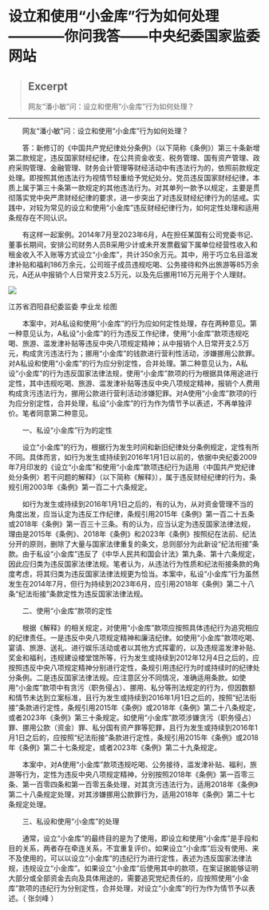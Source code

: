 
# 设立和使用“小金库”行为如何处理————你问我答——中央纪委国家监委网站

> ## Excerpt
> 网友“潘小敏”问：设立和使用“小金库”行为如何处理？

---
　　网友“潘小敏”问：设立和使用“小金库”行为如何处理？

　　答：新修订的《中国共产党纪律处分条例》（以下简称《条例》）第三十条新增第二款规定，违反国家财经纪律，在公共资金收支、税务管理、国有资产管理、政府采购管理、金融管理、财务会计管理等财经活动中有违法行为的，依照前款规定处理。即按照其他违法行为视情节轻重给予党纪处分。党员违反国家财经纪律，本质上属于第三十条第一款规定的其他违法行为。对其单列一款予以规定，主要是贯彻落实党中央严肃财经纪律的要求，进一步突出了对违反财经纪律行为的惩戒。实践中，对较为常见的设立和使用“小金库”违反财经纪律行为，如何定性处理和适用条规存在不同认识。

　　有这样一起案例。2014年7月至2023年6月，A在担任某国有公司党委书记、董事长期间，安排公司财务人员B采用少计或未开发票截留下属单位经营性收入和租金收入不入账等方式设立“小金库”，共计350余万元。其中，用于巧立名目滥发津补贴和福利186万余元，公司班子成员违规吃喝、公务接待和外出旅游等85万余元，A还从中报销个人日常开支2.5万元，以及先后挪用116万元用于个人理财。

![](https://www.ccdi.gov.cn/hdjln/nwwd/202410/W020241025609936491000.jpeg)

江苏省泗阳县纪委监委 李业龙 绘图

　　本案中，对A私设和使用“小金库”的行为应如何定性处理，存在两种意见。第一种意见认为，A私设“小金库”的行为违反工作纪律，使用“小金库”款项违规吃喝、旅游、滥发津补贴等违反中央八项规定精神；从中报销个人日常开支2.5万元，构成贪污违法行为；挪用“小金库”的钱款进行营利性活动，涉嫌挪用公款罪。对A私设和使用“小金库”的行为应分别定性，合并处理。第二种意见认为，A私设“小金库”的行为违反国家法律法规，使用“小金库”款项的行为根据具体用途进行定性，其中违规吃喝、旅游、滥发津补贴等违反中央八项规定精神，报销个人费用构成贪污违法行为，挪用公款进行营利活动涉嫌犯罪。对A使用“小金库”款项的行为应分别定性，合并处理，私设“小金库”的行为作为情节予以表述，不再单独评价。笔者同意第二种意见。

　　一、私设“小金库”行为的定性

　　设立“小金库”的行为，根据行为发生时间和新旧纪律处分条例规定，定性有所不同。具体而言，如行为发生或持续到2016年1月1日以前的，依据中央纪委2009年7月印发的《设立“小金库”和使用“小金库”款项违纪行为适用〈中国共产党纪律处分条例〉若干问题的解释》（以下简称《解释》），属于违反财经纪律的行为，条规引用2003年《条例》第一百二十六条规定。

　　如行为发生或持续到2016年1月1日之后的，有的认为，从对资金管理不当的角度出发，应当认定为违反工作纪律，条规引用2015年《条例》第一百二十五条或2018年《条例》第一百三十三条。有的认为，应当认定为违反国家法律法规，理由是2015年《条例》、2018年《条例》和2023年《条例》按照纪在法前、纪法分开的原则，删除了大量与国家法律重复的条文，总则部分为此新设“纪法衔接”条款。由于私设“小金库”违反了《中华人民共和国会计法》第九条、第十六条规定，因此应归类为违反国家法律法规。笔者认为，从违法行为性质和纪法衔接条款的角度考虑，将其归类为违反国家法律法规更为恰当。本案中，私设“小金库”行为虽然发生在2014年7月，但行为持续到2023年6月，应引用2018年《条例》第二十八条“纪法衔接”条款定性为违反国家法律法规。

　　二、使用“小金库”款项的定性

　　根据《解释》的相关规定，对使用“小金库”款项应按照具体违纪行为追究相应的纪律责任。一是违反中央八项规定精神和廉洁纪律。如使用“小金库”款项吃喝、宴请、旅游、送礼、进行娱乐活动或者以其他方式挥霍的，以及违规滥发津补贴、奖金和福利，违规建设楼堂馆所等，行为发生或持续到2012年12月4日之后的，应按照违反中央八项规定精神分别进行定性，条规引用违纪行为时或持续时的纪律处分条例。二是违反国家法律法规。应注意区分不同情况，准确适用条款。如使用“小金库”款项中有贪污（职务侵占）、挪用、私分等刑法规定的行为，但因数额和情节未达到立案标准，且行为发生或持续到2016年1月1日之后的，按照“纪法衔接”条款进行定性，条规引用2015年《条例》或2018年《条例》第二十八条规定，或者2023年《条例》第三十条规定。如使用“小金库”款项涉嫌贪污（职务侵占）罪、挪用公款（资金）罪、私分国有资产罪等犯罪，且行为发生或持续到2016年1月1日之后的，应按照“纪法衔接”条款进行定性，条规引用2015年《条例》或2018年《条例》第二十七条规定，或者2023年《条例》第二十九条规定。

　　本案中，对A使用“小金库”款项违规吃喝、公务接待，滥发津补贴、福利，旅游等行为，定性为违反中央八项规定精神，分别按照2018年《条例》第一百零三条、第一百零四条和第一百零五条处理，对其贪污违法行为，适用2018年《条例》第二十八条规定处理，对其涉嫌挪用公款罪行为，适用2018年《条例》第二十七条规定处理。

　　三、私设和使用“小金库”的处理

　　通常，设立“小金库”的最终目的是为了使用，即设立和使用“小金库”是手段和目的关系，两者存在牵连关系，不宜重复评价。如果设立“小金库”后没有使用、来不及使用的，可以以设立“小金库”的违纪行为进行定性，表述为违反国家法律法规，违规设立“小金库”。如果设立“小金库”后使用其中的款项，在案证据能够证明大部分或全部资金去向及具体用途的，需要追究党纪责任的，应按照使用“小金库”款项的违纪行为分别定性，合并处理，对设立“小金库”的行为作为情节予以表述。（ 张剑峰 ）
